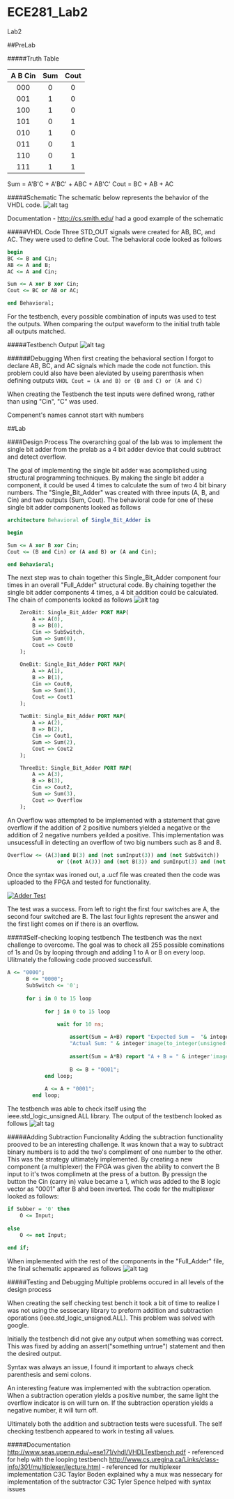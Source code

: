 ECE281_Lab2
===========

Lab2

##PreLab

#####Truth Table

|  A B Cin |  Sum |Cout|
|:--:|:--: |:--:|
| 000  |  0|0|  
| 001  |  1|0|  
| 100  |  1|0| 
| 101  |  0|1|
| 010  |  1|0| 
| 011  |  0|1|
| 110  |  0|1|
| 111  |  1|1|

Sum = A'B'C + A'BC' + ABC + AB'C'
Cout = BC + AB + AC

#####Schematic
The schematic below represents the behavior of the VHDL code.
![alt tag](https://raw.github.com/EricWardner/ECE281_Lab2/master/Lab2Schematic.png)

Documentation - http://cs.smith.edu/ had a good example of the schematic

#####VHDL Code
Three STD_OUT signals were created for AB, BC, and AC. They were used to define Cout. The behavioral code looked as follows

```VHDL
begin
BC <= B and Cin;
AB <= A and B;
AC <= A and Cin;

Sum <= A xor B xor Cin;
Cout <= BC or AB or AC;

end Behavioral;
```
For the testbench, every possible combination of inputs was used to test the outputs. When comparing the output waveform to the initial truth table all outputs matched.

#####Testbench Output
![alt tag](https://raw.github.com/EricWardner/ECE281_Lab2/master/Lab2Capture.PNG)

######Debugging
When first creating the behavioral section I forgot to declare AB, BC, and AC signals which made the code not function. this problem could also have been aleviated by useing parenthasis when defining outputs ```VHDL Cout = (A and B) or (B and C) or (A and C) ```

When creating the Testbench the test inputs were defined wrong, rather than using "Cin", "C" was used.

Compenent's names cannot start with numbers

##Lab

####Design Process
The overarching goal of the lab was to implement the single bit adder from the prelab as a 4 bit adder device that could subtract and detect overflow.

The goal of implementing the single bit adder was acomplished using structural programming techniques. By making the single bit adder a component, it could be used 4 times to calculate the sum of two 4 bit binary numbers. The "Single_Bit_Adder" was created with three inputs (A, B, and Cin) and two outputs (Sum, Cout). The behavioral code for one of these single bit adder components looked as follows
```VHDL
architecture Behavioral of Single_Bit_Adder is

begin

Sum <= A xor B xor Cin;
Cout <= (B and Cin) or (A and B) or (A and Cin);

end Behavioral;
```

The next step was to chain together this Single_Bit_Adder component four times in an overall "Full_Adder" structural code. By chaining together the single bit adder components 4 times, a 4 bit addition could be calculated. The chain of components looked as follows
![alt tag](https://raw.github.com/EricWardner/ECE281_Lab2/master/StructureCapture.PNG)
```VHDL
	ZeroBit: Single_Bit_Adder PORT MAP(
		A => A(0),
		B => B(0),
		Cin => SubSwitch,
		Sum => Sum(0),
		Cout => Cout0
	);
	
	OneBit: Single_Bit_Adder PORT MAP(
		A => A(1),
		B => B(1),
		Cin => Cout0,
		Sum => Sum(1),
		Cout => Cout1
	);
	
	TwoBit: Single_Bit_Adder PORT MAP(
		A => A(2),
		B => B(2),
		Cin => Cout1,
		Sum => Sum(2),
		Cout => Cout2
	);

	ThreeBit: Single_Bit_Adder PORT MAP(
		A => A(3),
		B => B(3),
		Cin => Cout2,
		Sum => Sum(3),
		Cout => Overflow
	);
```
An Overflow was attempted to be implemented with a statement that gave overflow if the addition of 2 positive numbers yielded a negative or the addition of 2 negative numbers yeilded a positive. This implementation was unsucessfull in detecting an overflow of two big numbers such as 8 and 8.
```VHDL
Overflow <= (A(3)and B(3) and (not sumInput(3)) and (not SubSwitch)) 
				or ((not A(3)) and (not B(3)) and sumInput(3) and (not SubSwitch));
```

Once the syntax was ironed out, a .ucf file was created then the code was uploaded to the FPGA and tested for functionality.

[![Adder Test](http://img.youtube.com/vi/rA5CHW5-bmc/0.jpg)](http://www.youtube.com/watch?v=rA5CHW5-bmc)

The test was a success. From left to right the first four switches are A, the second four switched are B. The last four lights represent the answer and the first light comes on if there is an overflow.

#####Self-checking looping testbench
The testbench was the next challenge to overcome. The goal was to check all 255 possible cominations of 1s and 0s by looping through and adding 1 to A or B on every loop. Ulitmately the following code prooved successfull.

```VHDL
A <= "0000";
	  B <= "0000";
	  SubSwitch <= '0';
	  
	  for i in 0 to 15 loop
			
			for j in 0 to 15 loop

				wait for 10 ns; 
					
					assert(Sum = A+B) report "Expected Sum =  "& integer'image(to_integer(unsigned((A)))) & " + " & integer'image(to_integer(unsigned((B)))) & " = "& integer'image(to_integer(unsigned((A+B))))&
					"Actual Sum: " & integer'image(to_integer(unsigned(Sum))) severity ERROR;
					
					assert(Sum = A*B) report "A + B = " & integer'image(to_integer(unsigned((A)))) & " + " & integer'image(to_integer(unsigned((B)))) & " = " & integer'image(to_integer(unsigned(Sum))) & " CORRECT!!" severity note;
					
					B <= B + "0001";
			end loop;
			
			A <= A + "0001";
		end loop;
```
The testbench was able to check itself using the ieee.std_logic_unsigned.ALL library. The output of the testbench looked as follows
![alt tag](https://raw.github.com/EricWardner/ECE281_Lab2/master/Lab2tbCapture.png)

#####Adding Subtraction Funcionality
Adding the subtraction functionality prooved to be an interesting challenge. It was known that a way to subtract binary numbers is to add the two's compliment of one number to the other. This was the strategy ultimately implemented. By creating a new component (a multiplexer) the FPGA was given the ability to convert the B input to it's twos complimetn at the press of a button. By pressign the button the Cin (carry in) value became a 1, which was added to the B logic vector as "0001" after B ahd been inverted. The code for the multiplexer looked as follows:
```VHDL
if Subber = '0' then
	O <= Input;
			
else
	O <= not Input;
		
end if;
```

When implemented with the rest of the components in the "Full_Adder" file, the final schematic appeared as follows
![alt tag](https://raw.github.com/EricWardner/ECE281_Lab2/master/finalSchematicLab2.jpg)

#####Testing and Debugging
Multiple problems occured in all levels of the design process

When creating the self checking test bench it took a bit of time to realize I was not using the sessecary library to preform addition and subtraction oporations (ieee.std_logic_unsigned.ALL). This problem was solved with google.

Initially the testbench did not give any output when something was correct. This was fixed by adding an assert("something untrue") statement and then the desired output.

Syntax was always an issue, I found it important to always check parenthesis and semi colons. 

An interesting feature was implemented with the subtraction operation. When a subtraction operation yields a positive number, the same light the overflow indicator is on will turn on. If the subtraction operation yields a negative number, it will turn off. 

Ultimately both the addition and subtraction tests were sucessfull. The self checking testbench appeared to work in testing all values. 

#####Documentation
http://www.seas.upenn.edu/~ese171/vhdl/VHDLTestbench.pdf - referenced for help with the looping testbench
http://www.cs.uregina.ca/Links/class-info/301/multiplexer/lecture.html - referenced for multiplexer implementation
C3C Taylor Boden explained why a mux was nessecary for implementation of the subtractor
C3C Tyler Spence helped with syntax issues 
